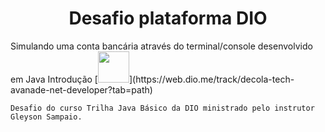 <h1 align="center">Desafio plataforma DIO</h1>
Simulando uma conta bancária através do terminal/console desenvolvido em Java Introdução
[<img src="https://hermes.dio.me/tracks/6bb40420-5f89-4902-8df7-3399674d9d84.png" height="50"></a>](https://web.dio.me/track/decola-tech-avanade-net-developer?tab=path)


    Desafio do curso Trilha Java Básico da DIO ministrado pelo instrutor Gleyson Sampaio.
